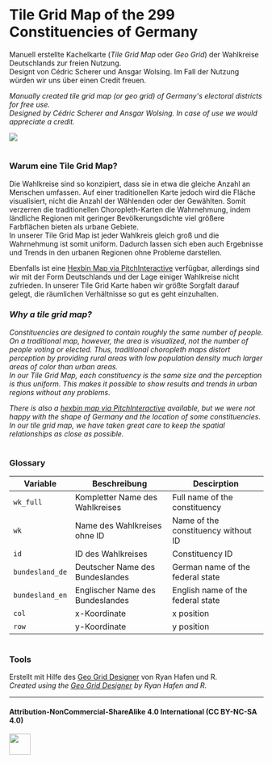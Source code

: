 #  Tile Grid Map of the 299 Constituencies of Germany 

Manuell erstellte Kachelkarte (*Tile Grid Map* oder *Geo Grid*) der Wahlkreise Deutschlands zur freien Nutzung.  
Designt von Cédric Scherer und Ansgar Wolsing. Im Fall der Nutzung würden wir uns über einen Credit freuen.

*Manually created tile grid map (or geo grid) of Germany's electoral districts for free use.*  
*Designed by Cédric Scherer and Ansgar Wolsing. In case of use we would appreciate a credit.*

![](https://raw.githubusercontent.com/bydata/btw_tilemap/main/plots/grid_laender_variants.png)

#

### Warum eine Tile Grid Map?

Die Wahlkreise sind so konzipiert, dass sie in etwa die gleiche Anzahl an Menschen umfassen. Auf einer traditionellen Karte jedoch wird die Fläche visualisiert, nicht die Anzahl der Wählenden oder der Gewählten. Somit verzerren die traditionellen Choropleth-Karten die Wahrnehmung, indem ländliche Regionen mit geringer Bevölkerungsdichte viel größere Farbflächen bieten als urbane Gebiete.  
In unserer Tile Grid Map ist jeder Wahlkreis gleich groß und die Wahrnehmung ist somit uniform. Dadurch lassen sich eben auch Ergebnisse und Trends in den urbanen Regionen ohne Probleme darstellen.

Ebenfalls ist eine [Hexbin Map via PitchInteractive](https://pitchinteractiveinc.github.io/tilegrams/) verfügbar, allerdings sind wir mit der Form Deutschlands und der Lage einiger Wahlkreise nicht zufrieden. In unserer Tile Grid Karte haben wir größte Sorgfalt darauf gelegt, die räumlichen Verhältnisse so gut es geht einzuhalten. 

### *Why a tile grid map?*

*Constituencies are designed to contain roughly the same number of people. On a traditional map, however, the area is visualized, not the number of people voting or elected. Thus, traditional choropleth maps distort perception by providing rural areas with low population density much larger areas of color than urban areas.  
In our Tile Grid Map, each constituency is the same size and the perception is thus uniform. This makes it possible to show results and trends in urban regions without any problems.*

*There is also a [hexbin map via PitchInteractive](https://pitchinteractiveinc.github.io/tilegrams/) available, but we were not happy with the shape of Germany and the location of some constituencies. In our tile grid map, we have taken great care to keep the spatial relationships as close as possible.*

#

### Glossary

| Variable  | Beschreibung | Descirption |
| --- | --- | --- |
| `wk_full`  | Kompletter Name des Wahlkreises  | Full name of the constituency |
| `wk`  | Name des Wahlkreises ohne ID  | Name of the constituency without ID |
| `id` | ID des Wahlkreises | Constituency ID |
| `bundesland_de` | Deutscher Name des Bundeslandes | German name of the federal state |
| `bundesland_en` | Englischer Name des Bundeslandes | English name of the federal state |
| `col` | x-Koordinate | x position |
| `row` | y-Koordinate | y position |

#

### Tools

Erstellt mit Hilfe des [Geo Grid Designer](https://hafen.github.io/grid-designer/) von Ryan Hafen und R.   
*Created using the [Geo Grid Designer](https://hafen.github.io/grid-designer/) by Ryan Hafen and R.*

***

#### Attribution-NonCommercial-ShareAlike 4.0 International (CC BY-NC-SA 4.0)
<div style="width:300px; height:200px">
<img src=https://camo.githubusercontent.com/00f7814990f36f84c5ea74cba887385d8a2f36be/68747470733a2f2f646f63732e636c6f7564706f7373652e636f6d2f696d616765732f63632d62792d6e632d73612e706e67 alt="" height="42">
</div>
